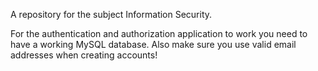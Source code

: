 A repository for the subject Information Security.

For the authentication and authorization application to work you need to have a working MySQL database.
Also make sure you use valid email addresses when creating accounts!
